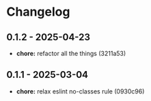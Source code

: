 # Changelog

## 0.1.2 - 2025-04-23

- __chore:__ refactor all the things (3211a53)

## 0.1.1 - 2025-03-04

- __chore:__ relax eslint no-classes rule (0930c96)
